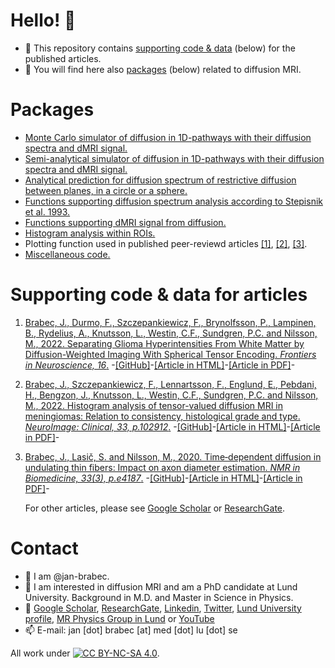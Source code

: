 # Hello! 👋
- 👀 This repository contains [supporting code & data](https://github.com/jan-brabec#supporting-code--data-for-articles) (below) for the published articles.
- 👀 You will find here also [packages](https://github.com/jan-brabec#packages) (below) related to diffusion MRI.

# Packages
- [Monte Carlo simulator of diffusion in 1D-pathways with their diffusion spectra and dMRI signal.](https://github.com/jan-brabec/undulating_fibers/tree/master/Monte%20Carlo)
- [Semi-analytical simulator of diffusion in 1D-pathways with their diffusion spectra and dMRI signal.](https://github.com/jan-brabec/undulating_fibers/tree/master/Gaussian%20Sampling)
- [Analytical prediction for diffusion spectrum of restrictive diffusion between planes, in a circle or a sphere.](https://github.com/jan-brabec/undulating_fibers/tree/master/Analytical)
- [Functions supporting diffusion spectrum analysis according to Stepisnik et al. 1993.](https://github.com/jan-brabec/undulating_fibers/tree/master/Spectral%20Analysis/SA_functions)
- [Functions supporting dMRI signal from diffusion.](https://github.com/jan-brabec/undulating_fibers/tree/master/Monte%20Carlo/MC_functions)
- [Histogram analysis within ROIs.](https://github.com/jan-brabec/tensor_valued_meningiomas_in_vivo/tree/main/Analysis)
- Plotting function used in published peer-reviewd articles [[1]](https://github.com/jan-brabec/tensor_valued_gliomas_in_vivo/tree/main/Analyze/figures), [[2]](https://github.com/jan-brabec/tensor_valued_meningiomas_in_vivo/tree/main/Analysis), [[3]](https://github.com/jan-brabec/undulating_fibers/tree/master/Spectral%20Analysis/plot_f).
- [Miscellaneous code.](https://github.com/jan-brabec/Miscellaneous)

# Supporting code & data for articles
1. [Brabec, J., Durmo, F., Szczepankiewicz, F., Brynolfsson, P., Lampinen, B., Rydelius, A., Knutsson, L., Westin, C.F., Sundgren, P.C. and Nilsson, M., 2022. Separating Glioma Hyperintensities From White Matter by Diffusion-Weighted Imaging With Spherical Tensor Encoding. *Frontiers in Neuroscience, 16*.](https://github.com/jan-brabec/tensor_valued_gliomas_in_vivo) -[[GitHub]](https://github.com/jan-brabec/tensor_valued_gliomas_in_vivo)-[[Article in HTML]](https://www.frontiersin.org/articles/10.3389/fnins.2022.842242/full)-[[Article in PDF]](https://www.frontiersin.org/articles/10.3389/fnins.2022.842242/pdf)-
2. [Brabec, J., Szczepankiewicz, F., Lennartsson, F., Englund, E., Pebdani, H., Bengzon, J., Knutsson, L., Westin, C.F., Sundgren, P.C. and Nilsson, M., 2022. Histogram analysis of tensor-valued diffusion MRI in meningiomas: Relation to consistency, histological grade and type. *NeuroImage: Clinical, 33, p.102912*.](https://github.com/jan-brabec/tensor_valued_meningiomas_in_vivo) -[[GitHub]](https://github.com/jan-brabec/tensor_valued_meningiomas_in_vivo)-[[Article in HTML]](https://www.sciencedirect.com/science/article/pii/S2213158221003569)-[[Article in PDF]](https://www.sciencedirect.com/science/article/pii/S2213158221003569/pdfft?isDTMRedir=true)-
3. [Brabec, J., Lasič, S. and Nilsson, M., 2020. Time‐dependent diffusion in undulating thin fibers: Impact on axon diameter estimation. *NMR in Biomedicine, 33(3), p.e4187*.](https://github.com/jan-brabec/undulating_fibers) -[[GitHub]](https://github.com/jan-brabec/undulating_fibers)-[[Article in HTML]](https://analyticalsciencejournals.onlinelibrary.wiley.com/doi/abs/10.1002/nbm.4187)-[[Article in PDF]](https://analyticalsciencejournals.onlinelibrary.wiley.com/doi/pdfdirect/10.1002/nbm.4187)-

   For other articles, please see [Google Scholar](https://scholar.google.com/citations?hl=en&user=c01AYp4AAAAJ) or [ResearchGate](https://www.researchgate.net/profile/Jan-Brabec-4).

# Contact
- 👋 I am @jan-brabec.
- 👀 I am interested in diffusion MRI and am a PhD candidate at Lund University. Background in M.D. and Master in Science in Physics.
- 👀 [Google Scholar](https://scholar.google.com/citations?hl=en&user=c01AYp4AAAAJ), [ResearchGate](https://www.researchgate.net/profile/Jan-Brabec-4), [Linkedin](https://www.linkedin.com/in/brabec-jan/), [Twitter](https://twitter.com/Vravec), [Lund University profile](https://portal.research.lu.se/en/persons/jan-brabec), [MR Physics Group in Lund](https://www.msf.lu.se/research/mr-physics-group) or [YouTube](https://www.youtube.com/channel/UC_Nh5mRrlr38rube1zRnYxQ)
- 📫 E-mail: jan [dot] brabec [at] med [dot] lu [dot] se




All work under [![CC BY-NC-SA 4.0][cc-by-nc-sa-shield]][cc-by-nc-sa].

[cc-by-nc-sa]: http://creativecommons.org/licenses/by-nc-sa/4.0/
[cc-by-nc-sa-shield]: https://img.shields.io/badge/License-CC%20BY--NC--SA%204.0-lightgrey.svg

